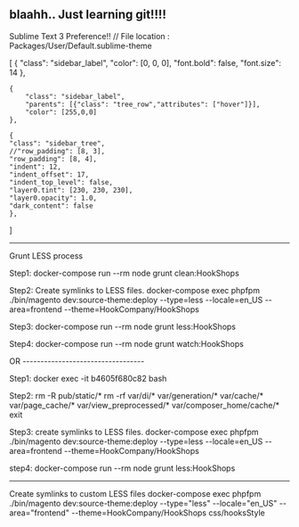 blaahh.. Just learning git!!!!
---------------------
Sublime Text 3 Preference!!
// File location : Packages/User/Default.sublime-theme

 [
    {
        "class": "sidebar_label",
        "color": [0, 0, 0],
        "font.bold": false,
        "font.size": 14
    },

    {
        "class": "sidebar_label",
        "parents": [{"class": "tree_row","attributes": ["hover"]}],
        "color": [255,0,0] 
    },

    {
    "class": "sidebar_tree",
    //"row_padding": [8, 3],
    "row_padding": [8, 4],
    "indent": 12,
    "indent_offset": 17,
    "indent_top_level": false,
    "layer0.tint": [230, 230, 230],
    "layer0.opacity": 1.0,
    "dark_content": false
    }, 
]

-------------------------------------

Grunt LESS process


Step1:
docker-compose run --rm node grunt clean:HookShops

Step2: Create symlinks to LESS files.
docker-compose exec phpfpm ./bin/magento dev:source-theme:deploy --type=less --locale=en_US --area=frontend --theme=HookCompany/HookShops

Step3:
docker-compose run --rm node grunt less:HookShops

Step4:
docker-compose run --rm node grunt watch:HookShops

OR ----------------------------------

Step1:
docker exec -it b4605f680c82 bash

Step2:
rm -R pub/static/*
rm -rf var/di/* var/generation/* var/cache/* var/page_cache/* var/view_preprocessed/* var/composer_home/cache/*
exit

Step3:  create symlinks to LESS files.
docker-compose exec phpfpm ./bin/magento dev:source-theme:deploy --type=less --locale=en_US --area=frontend --theme=HookCompany/HookShops

step4:
docker-compose run --rm node grunt less:HookShops

---------------------------------------

Create symlinks to custom LESS files
docker-compose exec phpfpm ./bin/magento dev:source-theme:deploy --type="less" --locale="en_US" --area="frontend" --theme=HookCompany/HookShops css/hooksStyle